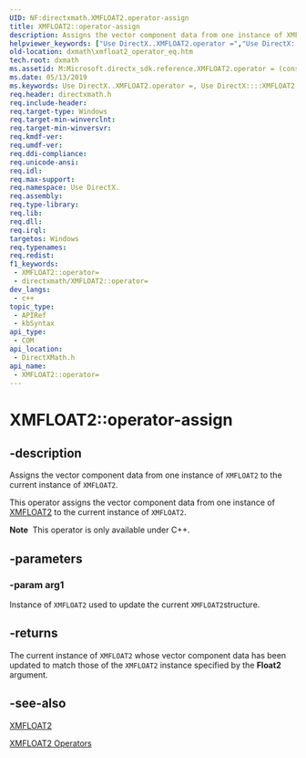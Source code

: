 ```yaml
---
UID: NF:directxmath.XMFLOAT2.operator-assign
title: XMFLOAT2::operator-assign
description: Assigns the vector component data from one instance of XMFLOAT2 to the current instance of XMFLOAT2.
helpviewer_keywords: ["Use DirectX..XMFLOAT2.operator =","Use DirectX::::XMFLOAT2::operator =","XMFLOAT2 structure [DirectX Math Support APIs]","operator = method","XMFLOAT2.operator =","XMFLOAT2.operator-assign","XMFLOAT2.operator=","XMFLOAT2::operator-assign","XMFLOAT2::operator=","dxmath.xmfloat2_operator_eq","operator = method [DirectX Math Support APIs]","operator = method [DirectX Math Support APIs]","XMFLOAT2 structure","operator="]
old-location: dxmath\xmfloat2_operator_eq.htm
tech.root: dxmath
ms.assetid: M:Microsoft.directx_sdk.reference.XMFLOAT2.operator = (const XMFLOAT2)
ms.date: 05/13/2019
ms.keywords: Use DirectX..XMFLOAT2.operator =, Use DirectX::::XMFLOAT2::operator =, XMFLOAT2 structure [DirectX Math Support APIs],operator = method, XMFLOAT2.operator =, XMFLOAT2.operator-assign, XMFLOAT2.operator=, XMFLOAT2::operator-assign, XMFLOAT2::operator=, dxmath.xmfloat2_operator_eq, operator = method [DirectX Math Support APIs], operator = method [DirectX Math Support APIs],XMFLOAT2 structure, operator=
req.header: directxmath.h
req.include-header: 
req.target-type: Windows
req.target-min-winverclnt: 
req.target-min-winversvr: 
req.kmdf-ver: 
req.umdf-ver: 
req.ddi-compliance: 
req.unicode-ansi: 
req.idl: 
req.max-support: 
req.namespace: Use DirectX.
req.assembly: 
req.type-library: 
req.lib: 
req.dll: 
req.irql: 
targetos: Windows
req.typenames: 
req.redist: 
f1_keywords:
 - XMFLOAT2::operator=
 - directxmath/XMFLOAT2::operator=
dev_langs:
 - c++
topic_type:
 - APIRef
 - kbSyntax
api_type:
 - COM
api_location:
 - DirectXMath.h
api_name:
 - XMFLOAT2::operator=
---
```


# XMFLOAT2::operator-assign


## -description

Assigns the vector component data from one instance of <code>XMFLOAT2</code> to the current instance of <code>XMFLOAT2</code>.

This operator assigns the vector component data from one instance of <a href="/windows/win32/api/directxmath/ns-directxmath-xmfloat2">XMFLOAT2</a> to the current instance of <code>XMFLOAT2</code>.

<div class="alert"><b>Note</b>  This operator is only available under C++.</div>

## -parameters

### -param arg1

Instance of <code>XMFLOAT2</code> used to update the current <code>XMFLOAT2</code>structure.

## -returns

The current instance of <code>XMFLOAT2</code> whose vector component data has been updated to match those of the <code>XMFLOAT2</code> instance specified by the <b>Float2</b> argument.

## -see-also

<a href="/windows/win32/api/directxmath/ns-directxmath-xmfloat2">XMFLOAT2</a>

<a href="https://msdn.microsoft.com/91b6d6e3-7953-461c-8b64-c50f394caa63">XMFLOAT2 Operators</a>

